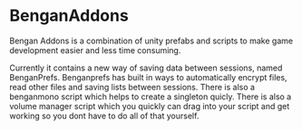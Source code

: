 # BenganAddons

Bengan Addons is a combination of unity prefabs and scripts to make game development easier and less time consuming.

Currently it contains a new way of saving data between sessions, named BenganPrefs. Benganprefs has built in ways to automatically encrypt files, read other files and saving lists between sessions. There is also a benganmono script which helps to create a singleton quicly.
There is also a volume manager script which you quickly can drag into your script and get working so you dont have to do all of that yourself.
